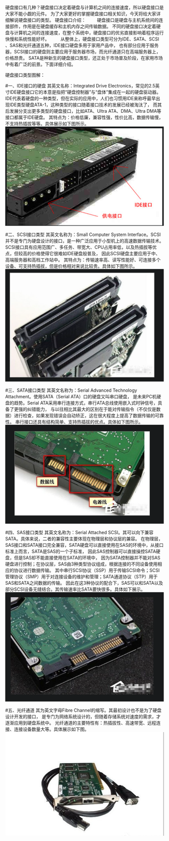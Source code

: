 硬盘接口有几种？硬盘接口决定着硬盘与计算机之间的连接速度，所以硬盘接口是大家不能小觑的元件。
为了大家更好的掌握硬盘接口相关知识，今天将给大家详细解说硬盘接口的类型。
硬盘接口介绍：
　　 硬盘接口是硬盘与主机系统间的连接部件，作用是在硬盘缓存和主机内存之间传输数据。
    不同的硬盘接口决定着硬盘与计算机之间的连接速度，在整个系统中，硬盘接口的优劣直接影响着程序运行快慢和系统性能好坏。
　　 从整体上，硬盘接口类型可分为IDE、SATA、SCSI 、SAS和光纤通道五种，IDE接口硬盘多用于家用产品中，
    也有部分应用于服务器，SCSI接口的硬盘则主要应用于服务器市场，而光纤通道只在高端服务器上，价格昂贵。
    SATA是种新生的硬盘接口类型，还正处于市场普及阶段，在家用市场中有着广泛的前景。下面详细介绍。

硬盘接口类型图解：

#一、IDE接口的硬盘
其英文名称：Integrated Drive Electronics，常见的2.5英寸IDE硬盘接口它的本意是指把“硬盘控制器”与“盘体”集成在一起的硬盘驱动器。
IDE代表着硬盘的一种类型，但在实际的应用中，人们也习惯用IDE来称呼最早出现IDE类型硬盘ATA-1，这种类型的接口随着接口技术的发展已经被淘汰了，
而其后发展分支出更多类型的硬盘接口，比如ATA、Ultra ATA、DMA、Ultra DMA等接口都属于IDE硬盘。
其特点为：价格低廉，兼容性强，性价比高，数据传输慢，不支持热插拔等等。具体展示如下图所示。
![avatar](interfaceImg/IDE接口.PNG)

#二、SCSI接口类型
其英文名称为：Small Computer System Interface。SCSI并不是专门为硬盘设计的接口，是一种广泛应用于小型机上的高速数据传输技术。
SCSI接口具有应用范围广、多任务、带宽大、CPU占用率低，以及热插拔等优点，但较高的价格使得它很难如IDE硬盘般普及，
因此SCSI硬盘主要应用于中、高端服务器和高档工作站中。
其特点为：传输速率高、读写性能好、可连接多个设备、可支持热插拔，但是价格相对来说比较贵。具体如下图所示。
![avatar](interfaceImg/SCSI接口.PNG)

#三、SATA接口类型
其英文名称为：Serial Advanced Technology Attachment。使用SATA（Serial ATA）口的硬盘又叫串口硬盘，
是未来PC机硬盘的趋势。Serial ATA采用串行连接方式，串行ATA总线使用嵌入式时钟信号，具备了更强的纠错能力，
与以往相比其最大的区别在于能对传输指令（不仅仅是数据）进行检查，如果发现错误会自动矫正，这在很大程度上提高了数据传输的可靠性。
串行接口还具有结构简单、支持热插拔的优点。具体如下图所示。
![avatar](interfaceImg/STAT接口.PNG)

#四、SAS接口类型
其英文名称为：Serial Attached SCSI。其可以向下兼容SATA。具体来说，二者的兼容性主要体现在物理层和协议层的兼容。
在物理层，SAS接口和SATA接口完全兼容，SATA硬盘可以直接使用在SAS的环境中，从接口标准上而言，SATA是SAS的一个子标准，
因此SAS控制器可以直接操控SATA硬盘，但是SAS却不能直接使用在SATA的环境中，
因为SATA控制器并不能对SAS硬盘进行控制；在协议层，SAS由3种类型协议组成，根据连接的不同设备使用相应的协议进行数据传输。
其中串行SCSI协议（SSP）用于传输SCSI命令；SCSI管理协议（SMP）用于对连接设备的维护和管理；SATA通道协议（STP）用于SAS和SATA之间数据的传输。
因此在这3种协议的配合下，SAS可以和SATA以及部分SCSI设备无缝结合。其传输速率比SATA要快很多。具体如下展示。
![avatar](interfaceImg/SAS接口.PNG)

#五、光纤通道
其为英文字母Fibre Channel的缩写。其最初设计也不是为了硬盘设计开发的接口，
是专门为网络系统设计的，但随着存储系统对速度的需求，才逐渐应用到硬盘系统中。
光纤通道的主要特性有：热插拔性、高速带宽、远程连接、连接设备数量大等。具体展示如下图。
![avatar](interfaceImg/光纤通道.PNG)


